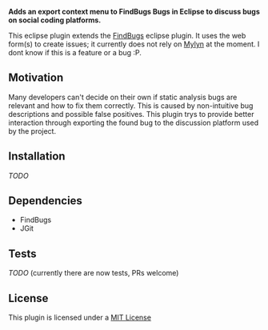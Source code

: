 **Adds an export context menu to FindBugs Bugs in Eclipse to discuss bugs on social coding platforms.**

This eclipse plugin extends the [FindBugs](http://findbugs.sourceforge.net/) eclipse plugin. It uses the web form(s) to create issues; it currently does not rely on [Mylyn](http://www.eclipse.org/mylyn/) at the moment. I dont know if this is a feature or a bug :P.

## Motivation

Many developers can't decide on their own if static analysis bugs are relevant and how to fix them correctly. This is caused by non-intuitive bug descriptions and possible false positives.
This plugin trys to provide better interaction through exporting the found bug to the discussion platform used by the project.

## Installation

*TODO*

## Dependencies

- FindBugs
- JGit

## Tests

*TODO* (currently there are now tests, PRs welcome)

## License

This plugin is licensed under a [MIT License](LICENSE)
